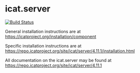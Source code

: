 # icat.server

[![Build Status](https://github.com/icatproject/icat.server/workflows/CI%20Build/badge.svg?branch=master)](https://github.com/icatproject/icat.server/actions?query=workflow%3A%22CI+Build%22)

General installation instructions are at https://icatproject.org/installation/component

Specific installation instructions are at https://repo.icatproject.org/site/icat/server/4.11.1/installation.html

All documentation on the icat.server may be found at https://repo.icatproject.org/site/icat/server/4.11.1
